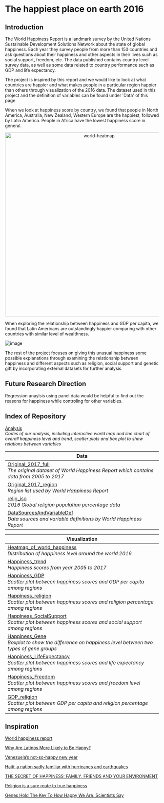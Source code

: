 # The happiest place on earth 2016

## Introduction
The World Happiness Report is a landmark survey by the United Nations Sustainable Development Solutions Network about the state of global happiness. Each year they survey people from more than 150 countries and ask questions about their happiness and other aspects in their lives such as social support, freedom, etc. The data published contains country level survey data,  as well as some data related to country performance such as GDP and life expectancy. 

The project is inspired by this report and we would like to look at what countries are happier and what makes people in a particular region happier than others through visualization of the 2016 data. The dataset used in this project and the definition of variables can be found under 'Data' of this page.

When we look at happiness score by country, we found that people in North America, Australia, New Zealand, Western Europe are the happiest, followed by Latin America. People in Africa have the lowest happiness score in general.

<div>
    <a href="https://plot.ly/~arielyeung/225/?share_key=ae6cSIxsA1AyqemJ1vHJhc" target="_blank" title="world-heatmap" style="display: block; text-align: center;"><img src="https://plot.ly/~arielyeung/225.png?share_key=ae6cSIxsA1AyqemJ1vHJhc" alt="world-heatmap" style="max-width: 100%;width: 600px;"  width="600" onerror="this.onerror=null;this.src='https://plot.ly/404.png';" /></a>
</div>

When exploring the relationship between happiness and GDP per capita, we found that Latin Americans are outstandingly happier comparing with other countries with similar level of wealthness.

![image](https://user-images.githubusercontent.com/36278313/43370629-453d998e-9337-11e8-9f68-1efff71c596b.png)

The rest of the project focuses on giving this unusual happiness some possible explanations through examining the relationship between happiness and different aspects such as religion, social support and genetic gift by incorporating external datasets for further analysis.


## Future Research Direction

Regression anaylsis using panel data would be helpful to find out the reasons for happiness while controling for other variables.


## Index of Repository
[Analysis](https://nbviewer.jupyter.org/github/arielyeung/Happiness_Analysis/blob/master/Analysis.ipynb)<br> *Codes of our analysis, including interactive world map and line chart of overall happiness level and trend, scatter plots and box plot to show relations between variables*


|Data|
|---|
|[Original_2017_full](https://github.com/arielyeung/Happiness_Analysis/blob/master/Data/Original_2017_full.csv)<br>*The original dataset of World Happiness Report which contains data from 2005 to 2017*|
|[Original_2017_region](https://github.com/arielyeung/Happiness_Analysis/blob/master/Data/Original_2017_region.csv)<br>*Region list used by World Happiness Report*|
|[relig_iso](https://github.com/arielyeung/Happiness_Analysis/blob/master/Data/relig_iso.csv)<br>*2016 Global religion population percentage data*|
|[DataSourcesAndVariableDef](https://github.com/arielyeung/Happiness_Analysis/blob/master/Data/DataSourcesAndVariableDef.pdf)<br>*Data sources and variable definitions by World Happiness Report*|

|Visualization|
|---|
|[Heatmap_of_world_happiness](https://github.com/arielyeung/Happiness_Analysis/blob/master/Visualization/HappinessByCountry_Heatmap.png)<br>*Distribution of happiness level around the world 2016*|
|[Happiness_trend](https://github.com/arielyeung/Happiness_Analysis/blob/master/Visualization/Happiness_Trend_LineChart.png)<br>*Happiness scores from year 2005 to 2017*|
|[Happiness_GDP](https://github.com/arielyeung/Happiness_Analysis/blob/master/Visualization/Happiness_GDP_ScatterPlot.png)<br>*Scatter plot between happiness scores and GDP per capita among regions*|
|[Happiness_religion](https://github.com/arielyeung/Happiness_Analysis/blob/master/Visualization/Happiness_Religion_ScatterPlot.png)<br>*Scatter plot between happiness scores and religion percentage among regions*|
|[Happiness_SocialSupport](https://github.com/arielyeung/Happiness_Analysis/blob/master/Visualization/Happiness_SocialSupport_ScatterPlot.png)<br>*Scatter plot between happiness scores and social support among regions*|
|[Happiness_Gene](https://github.com/arielyeung/Happiness_Analysis/blob/master/Visualization/Happiness_Gene_BoxPlot.png)<br>*Boxplot to show the difference on happiness level between two types of gene groups*|
|[Happiness_LifeExpectancy](https://github.com/arielyeung/Happiness_Analysis/blob/master/Visualization/Happiness_LifeExpectancy_ScatterPlot.png)<br>*Scatter plot between happiness scores and life expectancy among regions*|
|[Happiness_Freedom](https://github.com/arielyeung/Happiness_Analysis/blob/master/Visualization/Happiness_Freedom_ScatterPlot.png)<br>*Scatter plot between happiness scores and freedom level among regions*|
|[GDP_religion](https://github.com/arielyeung/Happiness_Analysis/blob/master/Visualization/GDP_Religion_ScatterPlot.png)<br>*Scatter plot between GDP per capita and religion percentage among regions*|


## Inspiration
[World happiness report](http://worldhappiness.report)

[Why Are Latinos More Likely to Be Happy?](https://www.huffingtonpost.com/daniel-cubias/why-are-latinos-more-like_b_9012348.html)

[Venezuela’s not-so-happy new year](http://thehill.com/opinion/international/367204-venezuelas-not-so-happy-new-year)

[Haiti: a nation sadly familiar with hurricanes and earthquakes](https://www.cnn.com/2016/10/04/world/haiti-disasters/index.html)

[THE SECRET OF HAPPINESS: FAMILY, FRIENDS AND YOUR ENVIRONMENT](https://www.independent.co.uk/life-style/health-and-families/health-news/the-secret-of-happiness-family-friends-and-your-environment-2053053.html)

[Religion is a sure route to true happiness](https://www.washingtonpost.com/national/religion/religion-is-a-sure-route-to-true-happiness/2014/01/23/f6522120-8452-11e3-bbe5-6a2a3141e3a9_story.html?noredirect=on&utm_term=.0d916b839370)

[Genes Hold The Key To How Happy We Are, Scientists Say](https://www.sciencedaily.com/releases/2008/03/080304103308.htm)

